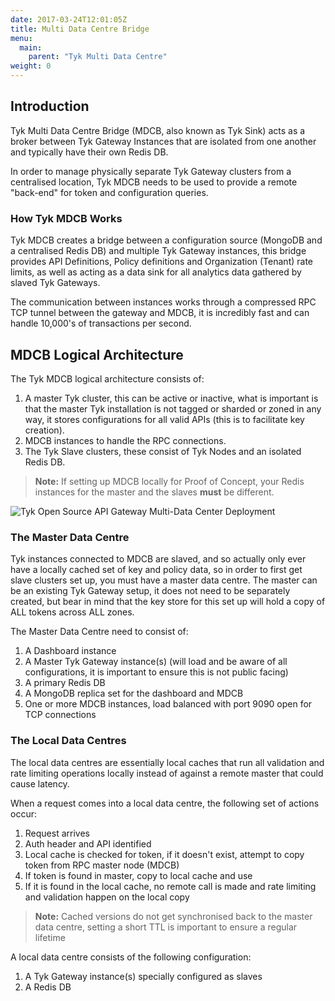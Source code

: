 ```yaml
---
date: 2017-03-24T12:01:05Z
title: Multi Data Centre Bridge
menu: 
  main:
    parent: "Tyk Multi Data Centre"
weight: 0
---
```


## <a name="introduction"></a>Introduction

Tyk Multi Data Centre Bridge (MDCB, also known as Tyk Sink) acts as a broker between Tyk Gateway Instances that are isolated from one another and typically have their own Redis DB.

In order to manage physically separate Tyk Gateway clusters from a centralised location, Tyk MDCB needs to be used to provide a remote "back-end" for token and configuration queries.

### How Tyk MDCB Works

Tyk MDCB creates a bridge between a configuration source (MongoDB and a centralised Redis DB) and multiple Tyk Gateway instances, this bridge provides API Definitions, Policy definitions and Organization (Tenant) rate limits, as well as acting as a data sink for all analytics data gathered by slaved Tyk Gateways.

The communication between instances works through a compressed RPC TCP tunnel between the gateway and MDCB, it is incredibly fast and can handle 10,000's of transactions per second.

## <a name="logical-architecture"></a>MDCB Logical Architecture

The Tyk MDCB logical architecture consists of:

1.  A master Tyk cluster, this can be active or inactive, what is important is that the master Tyk installation is not tagged or sharded or zoned in any way, it stores configurations for all valid APIs (this is to facilitate key creation).
2.  MDCB instances to handle the RPC connections.
3.  The Tyk Slave clusters, these consist of Tyk Nodes and an isolated Redis DB.

> **Note:** If setting up MDCB locally for Proof of Concept, your Redis instances for the master and the slaves **must** be different.

![Tyk Open Source API Gateway Multi-Data Center Deployment][1]

### The Master Data Centre

Tyk instances connected to MDCB are slaved, and so actually only ever have a locally cached set of key and policy data, so in order to first get slave clusters set up, you must have a master data centre. The master can be an existing Tyk Gateway setup, it does not need to be separately created, but bear in mind that the key store for this set up will hold a copy of ALL tokens across ALL zones.

The Master Data Centre need to consist of:

1.  A Dashboard instance
2.  A Master Tyk Gateway instance(s) (will load and be aware of all configurations, it is important to ensure this is not public facing)
3.  A primary Redis DB
4.  A MongoDB replica set for the dashboard and MDCB
5.  One or more MDCB instances, load balanced with port 9090 open for TCP connections

### The Local Data Centres

The local data centres are essentially local caches that run all validation and rate limiting operations locally instead of against a remote master that could cause latency.

When a request comes into a local data centre, the following set of actions occur:

1.  Request arrives
2.  Auth header and API identified
3.  Local cache is checked for token, if it doesn't exist, attempt to copy token from RPC master node (MDCB)
4.  If token is found in master, copy to local cache and use
5.  If it is found in the local cache, no remote call is made and rate limiting and validation happen on the local copy

> **Note:** Cached versions do not get synchronised back to the master data centre, setting a short TTL is important to ensure a regular lifetime

A local data centre consists of the following configuration:

1.  A Tyk Gateway instance(s) specially configured as slaves
2.  A Redis DB

[1]: /docs/img/diagrams/mdcb_v2.png